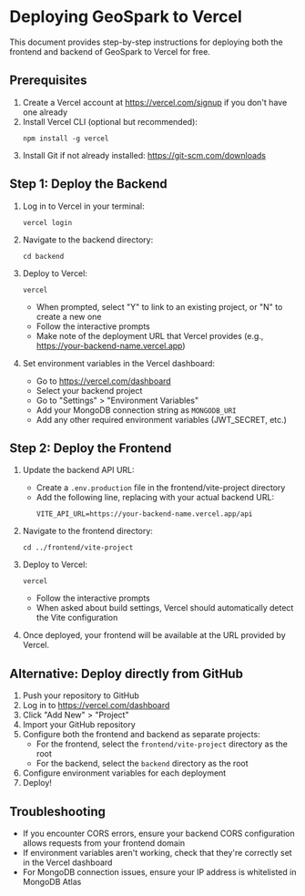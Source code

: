 # Deploying GeoSpark to Vercel

This document provides step-by-step instructions for deploying both the frontend and backend of GeoSpark to Vercel for free.

## Prerequisites

1. Create a Vercel account at https://vercel.com/signup if you don't have one already
2. Install Vercel CLI (optional but recommended):
   ```
   npm install -g vercel
   ```
3. Install Git if not already installed: https://git-scm.com/downloads

## Step 1: Deploy the Backend

1. Log in to Vercel in your terminal:
   ```
   vercel login
   ```

2. Navigate to the backend directory:
   ```
   cd backend
   ```

3. Deploy to Vercel:
   ```
   vercel
   ```
   - When prompted, select "Y" to link to an existing project, or "N" to create a new one
   - Follow the interactive prompts
   - Make note of the deployment URL that Vercel provides (e.g., https://your-backend-name.vercel.app)

4. Set environment variables in the Vercel dashboard:
   - Go to https://vercel.com/dashboard
   - Select your backend project
   - Go to "Settings" > "Environment Variables"
   - Add your MongoDB connection string as `MONGODB_URI`
   - Add any other required environment variables (JWT_SECRET, etc.)

## Step 2: Deploy the Frontend

1. Update the backend API URL:
   - Create a `.env.production` file in the frontend/vite-project directory
   - Add the following line, replacing with your actual backend URL:
     ```
     VITE_API_URL=https://your-backend-name.vercel.app/api
     ```

2. Navigate to the frontend directory:
   ```
   cd ../frontend/vite-project
   ```

3. Deploy to Vercel:
   ```
   vercel
   ```
   - Follow the interactive prompts
   - When asked about build settings, Vercel should automatically detect the Vite configuration

4. Once deployed, your frontend will be available at the URL provided by Vercel.

## Alternative: Deploy directly from GitHub

1. Push your repository to GitHub
2. Log in to https://vercel.com/dashboard
3. Click "Add New" > "Project"
4. Import your GitHub repository
5. Configure both the frontend and backend as separate projects:
   - For the frontend, select the `frontend/vite-project` directory as the root
   - For the backend, select the `backend` directory as the root
6. Configure environment variables for each deployment
7. Deploy!

## Troubleshooting

- If you encounter CORS errors, ensure your backend CORS configuration allows requests from your frontend domain
- If environment variables aren't working, check that they're correctly set in the Vercel dashboard
- For MongoDB connection issues, ensure your IP address is whitelisted in MongoDB Atlas 